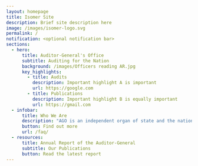 ```yaml
---
layout: homepage
title: Isomer Site
description: Brief site description here
image: /images/isomer-logo.svg
permalink: /
notification: <optional notification bar>
sections:
  - hero:
      title: Auditor-General's Office
      subtitle: Auditing for the Nation
      background: /images/Officers reading AR.jpg
      key_highlights:
        - title: Audits
          description: Important highlight A is important
          url: https://google.com
        - title: Publications
          description: Important highlight B is equally important
          url: https://gmail.com
  - infobar:
      title: Who We Are
      description: "AGO is an independent organ of state and the national auditor. "
      button: Find out more
      url: /faq/
  - resources:
      title: Annual Report of the Auditor-General
      subtitle: Our Publications
      button: Read the latest report
---
```

